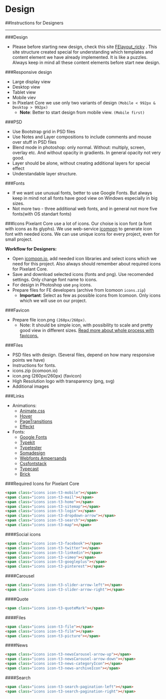 # Design
##Instructions for Designers

---

###Design
* Please before starting new design, check this site [FElayout_ricky](http://felayout_ricky.testserver.pixelant.nu/) . This site structure created special for understanding which templates and content element we have already implemented. It is like a puzzles. Always keep in mind all these content elements before start new design.

###Responsive design
* Large display view
* Desktop view
* Tablet view
* Mobile viev
* In Pixelant Core we use only two variants of design ```(Mobile < 992px & Desktop > 992px)```
  * **Note**: Better to start design from mobile view. ```(Mobile first)```

###PSD
* Use Bootstrap grid in PSD files
* Use Notes and Layer compositions to include comments and mouse over stuff in PSD files
* Blend mode in photoshop: only normal. Without: multiply, screen, overlay etc. And without opacity in gradients. In general opacity not very good.
* Layer should be alone, without creating additional layers for special effect
* Understandable layer structure.


###Fonts
* If we want use unusual fonts, better to use Google Fonts. But always keep in mind not all fonts have good view on Windows especially in big sizes.
* Not more two - three additional web fonts, and in general not more five fonts(with OS standart fonts)


###Icons
Pixelant Core use a lot of icons. Our choise is icon font (a font with icons as its glyphs). We use web-service [icomoon](https://icomoon.io/) to generate icon font with needed icons. We can use unique icons for every project, even for small project.  

**Workflow for Designers:**  

* Open [icomoon.io](https://icomoon.io/), add needed icon libraries and select icons which we need for this project. Also always should remember about required icons for Pixelant Core.
* Save and download selected icons (fonts and png). Use recomended settings. Only change font name to icons.
* For design in Photoshop use ```png``` icons.
* Prepare files for FE developers (archive from Icomoon ```icons.zip```)
  * **Important**: Select as few as possible icons from Icomoon. Only icons which we will use on our project.


###Favicon
* Prepare file icon.png ```(260px/260px)```.
  * Note: It should be simple icon, with possibility to scale and pretty good view in different sizes. [Read more about whole process with favicons.](https://pixelant.gitbooks.io/doc/content/rootfiles.html)


###Files
* PSD files with design. (Several files, depend on how many responsive points we have)
* Instructions for fonts.
* icons.zip (icomoon.io)
* icon.png (260px/260px) (favicon)
* High Resolution logo with transparency (png, svg)
* Additional images

###Links
* Animations:
  * [Animate.css](http://daneden.github.io/animate.css/)
  * [Hover](http://ianlunn.github.io/Hover/)
  * [PageTransitions](http://tympanus.net/Development/PageTransitions/)
  * [Effeckt](http://h5bp.github.io/Effeckt.css/#0)
* Fonts:
  * [Google Fonts](https://www.google.com/fonts/)
  * [Typekit](https://typekit.com/)
  * [Typetester](https://www.typetester.org/)
  * [Somadesign](http://somadesign.ca/demos/better-google-fonts/)
  * [Webfonts Ampersands](http://hail2u.github.io/google-webfonts-ampersands.html)
  * [Cssfontstack](http://www.cssfontstack.com/)
  * [Typecast](http://typecast.com/preview/google)
  * [Brick](http://brick.im/)

###Required Icons for Pixelant Core

```html
<span class="icons icon-t3-mobile"></span>
<span class="icons icon-t3-mail"></span>
<span class="icons icon-t3-home"></span>
<span class="icons icon-t3-sitemap"></span>
<span class="icons icon-t3-login"></span>
<span class="icons icon-t3-dropdown-arrow"></span>
<span class="icons icon-t3-search"></span>
<span class="icons icon-t3-map"></span>
```
####Social icons

```html
<span class="icons icon-t3-facebook"></span>
<span class="icons icon-t3-twitter"></span>
<span class="icons icon-t3-linkedin"></span>
<span class="icons icon-t3-vimeo"></span>
<span class="icons icon-t3-googleplus"></span>
<span class="icons icon-t3-pinterest"></span>
```
####Carousel
```html
<span class="icons icon-t3-slider-arrow-left"></span>
<span class="icons icon-t3-slider-arrow-right"></span>
```
####Quote
```html
<span class="icons icon-t3-quoteMark"></span>
```
####Files
```html
<span class="icons icon-t3-file"></span>
<span class="icons icon-t3-film"></span>
<span class="icons icon-t3-picture"></span>
```
####News
```html
<span class="icons icon-t3-newsCarousel-arrow-up"></span>
<span class="icons icon-t3-newsCarousel-arrow-down"></span>
<span class="icons icon-t3-news-categoryIcon"></span>
<span class="icons icon-t3-news-archiveIcon"></span>
```
####Search
```html
<span class="icons icon-t3-search-pagination-left"></span>
<span class="icons icon-t3-search-pagination-right"></span>
```